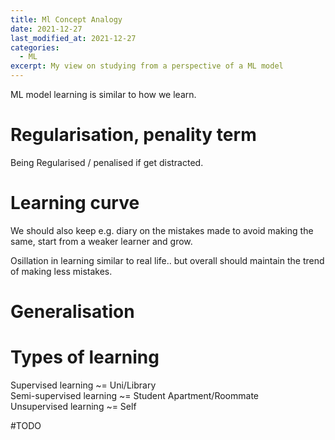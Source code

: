 ```yaml
---
title: Ml Concept Analogy 
date: 2021-12-27
last_modified_at: 2021-12-27
categories:
  - ML
excerpt: My view on studying from a perspective of a ML model
---
```


ML model learning is similar to how we learn.

# Regularisation, penality term 
Being Regularised / penalised if get distracted.

# Learning curve

We should also keep e.g. diary on the mistakes made to avoid making the same, start from a weaker learner and grow.

Osillation in learning similar to real life.. but overall should maintain the trend of making less mistakes.

# Generalisation

# Types of learning

Supervised learning ~= Uni/Library  
Semi-supervised learning ~= Student Apartment/Roommate  
Unsupervised learning ~= Self  

#TODO
